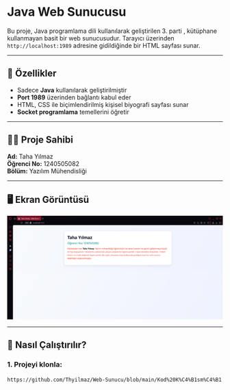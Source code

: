 #  Java Web Sunucusu

Bu proje, Java programlama dili kullanılarak geliştirilen 3. parti , kütüphane kullanmayan basit bir web sunucusudur. Tarayıcı üzerinden `http://localhost:1989` adresine gidildiğinde bir HTML sayfası sunar.

---

## 📌 Özellikler

- Sadece **Java** kullanılarak geliştirilmiştir
- **Port 1989** üzerinden bağlantı kabul eder
- HTML, CSS ile biçimlendirilmiş kişisel biyografi sayfası sunar
- **Socket programlama** temellerini öğretir

---

## 👨‍💻 Proje Sahibi

**Ad:** Taha Yılmaz  
**Öğrenci No:** 1240505082  
**Bölüm:** Yazılım Mühendisliği

---

## 🖥️ Ekran Görüntüsü

![Ekran Görüntüsü](screenshot.png) 

---

## 🚀 Nasıl Çalıştırılır?

### 1. Projeyi klonla:
```bash
https://github.com/Thyilmaz/Web-Sunucu/blob/main/Kod%20K%C4%B1sm%C4%B1

